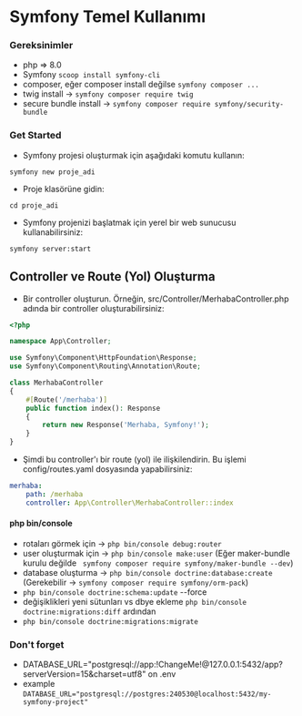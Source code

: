 # Symfony Temel Kullanımı

### Gereksinimler
- php => 8.0
- Symfony `scoop install symfony-cli`
- composer, eğer composer install değilse `symfony composer ...`
- twig install ->  `symfony composer require twig`
- secure bundle install -> `symfony composer require symfony/security-bundle`

### Get Started

- Symfony projesi oluşturmak için aşağıdaki komutu kullanın:

``` shell
symfony new proje_adi
```

- Proje klasörüne gidin:

``` shell
cd proje_adi
```

- Symfony projenizi başlatmak için yerel bir web sunucusu kullanabilirsiniz:

``` shell
symfony server:start
```


## Controller ve Route (Yol) Oluşturma

- Bir controller oluşturun. Örneğin, src/Controller/MerhabaController.php adında bir controller oluşturabilirsiniz:

``` php
<?php

namespace App\Controller;

use Symfony\Component\HttpFoundation\Response;
use Symfony\Component\Routing\Annotation\Route;

class MerhabaController
{
    #[Route('/merhaba')]
    public function index(): Response
    {
        return new Response('Merhaba, Symfony!');
    }
}
```

- Şimdi bu controller'ı bir route (yol) ile ilişkilendirin. Bu işlemi config/routes.yaml dosyasında yapabilirsiniz:

``` yaml
merhaba:
    path: /merhaba
    controller: App\Controller\MerhabaController::index
```

#### php bin/console
- rotaları görmek için -> `php bin/console debug:router`
- user oluşturmak için -> `php bin/console make:user` (Eğer maker-bundle kurulu değilde ` symfony composer require symfony/maker-bundle --dev`)
- database oluşturma -> `php bin/console doctrine:database:create` (Gerekebilir -> `symfony composer require symfony/orm-pack`)
- `php bin/console doctrine:schema:update` --force
- değişiklikleri yeni sütunları vs dbye ekleme `php bin/console doctrine:migrations:diff` ardından 
- `php bin/console doctrine:migrations:migrate`

### Don't forget

- DATABASE_URL="postgresql://app:!ChangeMe!@127.0.0.1:5432/app?serverVersion=15&charset=utf8" on .env
- example `DATABASE_URL="postgresql://postgres:240530@localhost:5432/my-symfony-project"`


